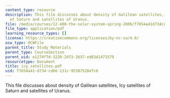 ```yaml
---
content_type: resource
description: This file discusses about density of Galilean satellites, Icy satellites
  of Saturn and satellites of Uranus.
file: /media/courses/12-400-the-solar-system-spring-2006/f7654a41d734cdb6131c95387528efc0_icy_satellites.pdf
file_type: application/pdf
learning_resource_types: []
license: https://creativecommons.org/licenses/by-nc-sa/4.0/
ocw_type: OCWFile
parent_title: Study Materials
parent_type: CourseSection
parent_uid: e1274f7d-3220-2d73-2637-ed83d1471579
resourcetype: Document
title: icy_satellites.pdf
uid: f7654a41-d734-cdb6-131c-95387528efc0
---
```

This file discusses about density of Galilean satellites, Icy satellites of Saturn and satellites of Uranus.